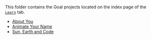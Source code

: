 This folder contains the Goal projects located on the index page of the [`Learn`](http://www.codecademy.com/learn) tab.

- [About You](http://www.codecademy.com/christian.heinrichs/codebits/NlK10I)
- [Animate Your Name](http://www.codecademy.com/christian.heinrichs/codebits/Os5I6l)
- [Sun, Earth and Code](http://www.codecademy.com/christian.heinrichs/codebits/QWnS2b)
